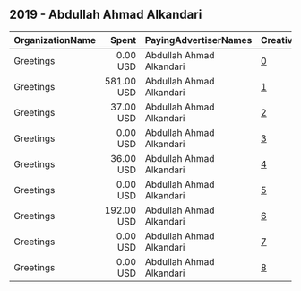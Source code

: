 ## 2019 - Abdullah Ahmad Alkandari 
|OrganizationName|Spent|PayingAdvertiserNames|CreativeUrls|Impressions|Genders|AgeBrackets|CountryCodes|BillingAddresses|CandidateBallotInformation|
|:---|---:|:---|:---|---:|:---|:---|:---|:---|:---|
|Greetings|0.00 USD|Abdullah Ahmad Alkandari|[0](https://www.snap.com/political-ads/asset/45ab643900fad42006efbd29ff62ce5a0b78b38efd13e08fc559a33b43ac28a1?mediaType=mp4)|207||21+|kuwait|"aladan b2 st50 h4,aladan,23005,KW"||
|Greetings|581.00 USD|Abdullah Ahmad Alkandari|[1](https://www.snap.com/political-ads/asset/28cf09d3e78d95bd0060e245e97d51aeb591d2387e5be5c7758631f9b72fbb0f?mediaType=mp4)|313,832||21+|kuwait|"aladan b2 st50 h4,aladan,23005,KW"||
|Greetings|37.00 USD|Abdullah Ahmad Alkandari|[2](https://www.snap.com/political-ads/asset/d904a129f4cdf70eaabb41b31001039bde90fd0847e47bd9d003097b5be9187d?mediaType=mp4)|21,713||21+|kuwait|"aladan b2 st50 h4,aladan,23005,KW"||
|Greetings|0.00 USD|Abdullah Ahmad Alkandari|[3](https://www.snap.com/political-ads/asset/0d82f8fe3e0f2592d7e97881433985326f6b43820064ed237c9b9c09fbf0ffb4?mediaType=mp4)|34||21+|kuwait|"aladan b2 st50 h4,aladan,23005,KW"||
|Greetings|36.00 USD|Abdullah Ahmad Alkandari|[4](https://www.snap.com/political-ads/asset/fbf8c389431d9223187cc4959f12d8079a19751bab5262c72d6b1a0fddbae65c?mediaType=mp4)|21,122||21+|kuwait|"aladan b2 st50 h4,aladan,23005,KW"||
|Greetings|0.00 USD|Abdullah Ahmad Alkandari|[5](https://www.snap.com/political-ads/asset/6284443c801ed4fe9f64837ebb635eef90e18242aaaca243e1ccd3757e594bed?mediaType=mp4)|146||21+|kuwait|"aladan b2 st50 h4,aladan,23005,KW"||
|Greetings|192.00 USD|Abdullah Ahmad Alkandari|[6](https://www.snap.com/political-ads/asset/6f3783ad0d8186fdf47c36b7b6498836fde2ba7326eb5092079b536eaecede19?mediaType=mp4)|107,404||21+|kuwait|"aladan b2 st50 h4,aladan,23005,KW"||
|Greetings|0.00 USD|Abdullah Ahmad Alkandari|[7](https://www.snap.com/political-ads/asset/3ab4bae2f876128f533080602b1fa8afea335ffa07bbafb2344ae6cdf362c81e?mediaType=mp4)|91||21+|kuwait|"aladan b2 st50 h4,aladan,23005,KW"||
|Greetings|0.00 USD|Abdullah Ahmad Alkandari|[8](https://www.snap.com/political-ads/asset/fffe92c56cc2b2936fed9ec8564720d3c2f44aeac9cb86a664b35be6225165c2?mediaType=mp4)|120||21+|kuwait|"aladan b2 st50 h4,aladan,23005,KW"||
